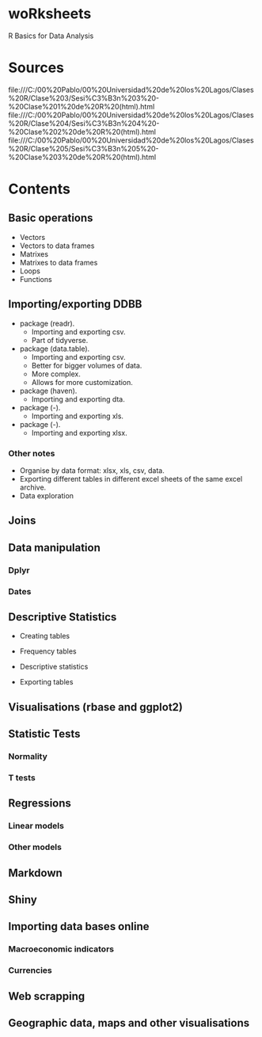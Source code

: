 # woRksheets
R Basics for Data Analysis

# Sources

file:///C:/00%20Pablo/00%20Universidad%20de%20los%20Lagos/Clases%20R/Clase%203/Sesi%C3%B3n%203%20-%20Clase%201%20de%20R%20(html).html
file:///C:/00%20Pablo/00%20Universidad%20de%20los%20Lagos/Clases%20R/Clase%204/Sesi%C3%B3n%204%20-%20Clase%202%20de%20R%20(html).html
file:///C:/00%20Pablo/00%20Universidad%20de%20los%20Lagos/Clases%20R/Clase%205/Sesi%C3%B3n%205%20-%20Clase%203%20de%20R%20(html).html

# Contents

## Basic operations
* Vectors
* Vectors to data frames
* Matrixes
* Matrixes to data frames
* Loops
* Functions

## Importing/exporting DDBB
* package (readr).
  * Importing and exporting csv.
  * Part of tidyverse.
* package (data.table).
  * Importing and exporting csv.
  * Better for bigger volumes of data.
  * More complex.
  * Allows for more customization.
* package (haven).
  * Importing and exporting dta.
* package (-).
  * Importing and exporting xls.
* package (-).
  * Importing and exporting xlsx.
### Other notes
* Organise by data format: xlsx, xls, csv, data.
* Exporting different tables in different excel sheets of the same excel archive.
* Data exploration

## Joins

## Data manipulation
### Dplyr
### Dates

## Descriptive Statistics
* Creating tables
 * Frequency tables
 * Descriptive statistics

* Exporting tables

## Visualisations (rbase and ggplot2)

## Statistic Tests
### Normality
### T tests
####

## Regressions
### Linear models
### Other models

## Markdown
## Shiny

## Importing data bases online
### Macroeconomic indicators
### Currencies

## Web scrapping
## Geographic data, maps and other visualisations
## 
## 
## 



